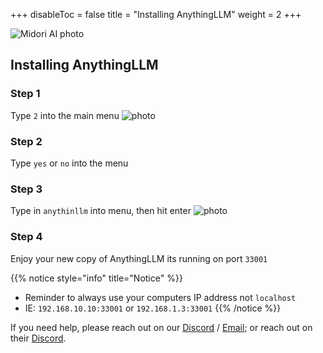 +++
disableToc = false
title = "Installing AnythingLLM"
weight = 2
+++

![Midori AI photo](https://tea-cup.midori-ai.xyz/download/Midori_subsystem_x_anythingllm.png)

## Installing AnythingLLM

### Step 1
Type ``2`` into the main menu
![photo](https://tea-cup.midori-ai.xyz/download/ad8ff901-2263-4108-907a-1bf0c7a81686-WindowsTerminal_RthdIfnXy1.png)

### Step 2
Type ``yes`` or ``no`` into the menu

### Step 3
Type in ``anythinllm`` into menu, then hit enter
![photo](https://tea-cup.midori-ai.xyz/download/1dcdc436-4d11-4b88-9145-d585de6168b1-WindowsTerminal_lqsbcnNhNJ.png)

### Step 4
Enjoy your new copy of AnythingLLM its running on port ``33001``

{{% notice style="info" title="Notice" %}}
- Reminder to always use your computers IP address not ``localhost`` 
- IE: ``192.168.10.10:33001`` or ``192.168.1.3:33001``
{{% /notice %}}

If you need help, please reach out on our [Discord](https://discord.gg/xdgCx3VyHU) / [Email](mailto:contact-us@midori-ai.xyz); or reach out on their [Discord](https://discord.gg/BXwCmkexFp).